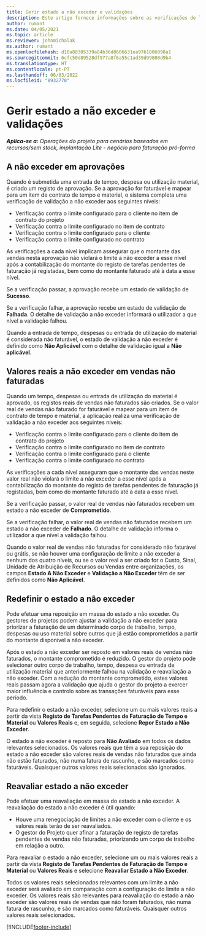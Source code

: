 ```yaml
---
title: Gerir estado a não exceder e validações
description: Este artigo fornece informações sobre as verificações de limite a não exceder efetuadas no Project Operations.
author: rumant
ms.date: 04/05/2021
ms.topic: article
ms.reviewer: johnmichalak
ms.author: rumant
ms.openlocfilehash: d10a88305339a84b36d8606631ea9761806098a1
ms.sourcegitcommit: 6cfc50d89528df977a8f6a55c1ad39d99800d9b4
ms.translationtype: HT
ms.contentlocale: pt-PT
ms.lasthandoff: 06/03/2022
ms.locfileid: "8932770"
---
```

# <a name="manage-not-to-exceed-status-and-validations"></a>Gerir estado a não exceder e validações 

_**Aplica-se a:** Operações do projeto para cenários baseados em recursos/sem stock, implantação Lite - negócio para faturação pró-forma_

## <a name="not-to-exceed-on-approvals"></a>A não exceder em aprovações

Quando é submetida uma entrada de tempo, despesa ou utilização material, é criado um registo de aprovação. Se a aprovação for faturável e mapear para um item de contrato de tempo e material, o sistema completa uma verificação de validação a não exceder aos seguintes níveis:

  - Verificação contra o limite configurado para o cliente no item de contrato do projeto
  - Verificação contra o limite configurado no item de contrato
  - Verificação contra o limite configurado para o cliente
  - Verificação contra o limite configurado no contrato

As verificações a cada nível implicam assegurar que o montante das vendas nesta aprovação não violará o limite a não exceder a esse nível após a contabilização do montante do registo de tarefas pendentes de faturação já registadas, bem como do montante faturado até à data a esse nível.

Se a verificação passar, a aprovação recebe um estado de validação de **Sucesso**.

Se a verificação falhar, a aprovação recebe um estado de validação de **Falhada**. O detalhe de validação a não exceder informará o utilizador a que nível a validação falhou.

Quando a entrada de tempo, despesas ou entrada de utilização do material é considerada não faturável, o estado de validação a não exceder é definido como **Não Aplicável** com o detalhe de validação igual a **Não aplicável**.

## <a name="not-to-exceed-on-unbilled-sales-actuals"></a>Valores reais a não exceder em vendas não faturadas

Quando um tempo, despesas ou entrada de utilização do material é aprovado, os registos reais de vendas não faturados são criados. Se o valor real de vendas não faturado for faturável e mapear para um item de contrato de tempo e material, a aplicação realiza uma verificação de validação a não exceder aos seguintes níveis:

  - Verificação contra o limite configurado para o cliente do item de contrato do projeto
  - Verificação contra o limite configurado no item de contrato
  - Verificação contra o limite configurado para o cliente
  - Verificação contra o limite configurado no contrato

As verificações a cada nível asseguram que o montante das vendas neste valor real não violará o limite a não exceder a esse nível após a contabilização do montante do registo de tarefas pendentes de faturação já registadas, bem como do montante faturado até à data a esse nível.

Se a verificação passar, o valor real de vendas não faturados recebem um estado a não exceder de **Comprometido**.

Se a verificação falhar, o valor real de vendas não faturados recebem um estado a não exceder de **Falhado**. O detalhe de validação informa o utilizador a que nível a validação falhou.

Quando o valor real de vendas não faturadas for considerado não faturável ou grátis, se não houver uma configuração de limite a não exceder a nenhum dos quatro níveis, ou se o valor real a ser criado for o Custo, Sinal, Unidade de Atribuição de Recursos ou Vendas entre organizações, os campos **Estado A Não Exceder** e **Validação a Não Exceder** têm de ser definidos como **Não Aplicável**.

## <a name="reset-the-not-to-exceed-status"></a>Redefinir o estado a não exceder

Pode efetuar uma reposição em massa do estado a não exceder. Os gestores de projetos podem ajustar a validação a não exceder para priorizar a faturação de um determinado corpo de trabalho, tempo, despesas ou uso material sobre outros que já estão comprometidos a partir do montante disponível a não exceder.

Após o estado a não exceder ser reposto em valores reais de vendas não faturados, o montante comprometido é reduzido. O gestor do projeto pode selecionar outro corpo de trabalho, tempo, despesa ou entrada de utilização material que anteriormente falhou na validação e reavaliação a não exceder. Com a redução do montante comprometido, estes valores reais passam agora a validação que ajuda o gestor do projeto a exercer maior influência e controlo sobre as transações faturáveis para esse período.

Para redefinir o estado a não exceder, selecione um ou mais valores reais a partir da vista **Registo de Tarefas Pendentes de Faturação de Tempo e Material** ou **Valores Reais** e, em seguida, selecione **Repor Estado a Não Exceder**.

O estado a não exceder é reposto para **Não Avaliado** em todos os dados relevantes selecionados. Os valores reais que têm a sua reposição do estado a não exceder são valores reais de vendas não faturados que ainda não estão faturados, não numa fatura de rascunho, e são marcados como faturáveis. Quaisquer outros valores reais selecionados são ignorados.

## <a name="reevaluate-not-to-exceed-status"></a>Reavaliar estado a não exceder

Pode efetuar uma reavaliação em massa do estado a não exceder. A reavaliação do estado a não exceder é útil quando:

  - Houve uma renegociação de limites a não exceder com o cliente e os valores reais terão de ser reavaliados.
  - O gestor do Projeto quer afinar a faturação de registo de tarefas pendentes de vendas não faturadas, priorizando um corpo de trabalho em relação a outro.

Para reavaliar o estado a não exceder, selecione um ou mais valores reais a partir da vista **Registo de Tarefas Pendentes de Faturação de Tempo e Material** ou **Valores Reais** e selecione **Reavaliar Estado a Não Exceder**.

Todos os valores reais selecionados relevantes com um limite a não exceder será avaliado em comparação com a configuração do limite a não exceder. Os valores reais são relevantes para reavaliação do estado a não exceder são valores reais de vendas que não foram faturados, não numa fatura de rascunho, e são marcados como faturáveis. Quaisquer outros valores reais selecionados.


[!INCLUDE[footer-include](../../includes/footer-banner.md)]
